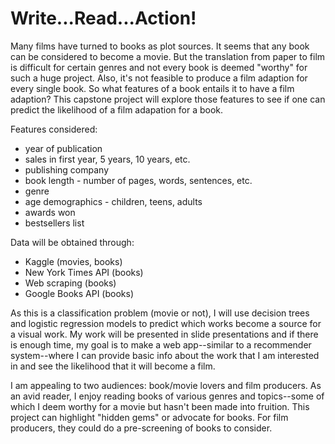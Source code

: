 # Write...Read...Action!

Many films have turned to books as plot sources. It seems that any book can be considered to become a movie. But the translation from paper to film is difficult for certain genres and not every book is deemed "worthy" for such a huge project. Also, it's not feasible to produce a film adaption for every single book. So what features of a book entails it to have a film adaption? This capstone project will explore those features to see if one can predict the likelihood of a film adapation for a book.

Features considered:
- year of publication
- sales in first year, 5 years, 10 years, etc.
- publishing company
- book length - number of pages, words, sentences, etc.
- genre
- age demographics - children, teens, adults
- awards won
- bestsellers list

Data will be obtained through:
- Kaggle (movies, books)
- New York Times API (books)
- Web scraping (books)
- Google Books API (books)

As this is a classification problem (movie or not), I will use decision trees and logistic regression models to predict which works become a source for a visual work. My work will be presented in slide presentations and if there is enough time, my goal is to make a web app--similar to a recommender system--where I can provide basic info about the work that I am interested in and see the likelihood that it will become a film.

I am appealing to two audiences: book/movie lovers and film producers. As an avid reader, I enjoy reading books of various genres and topics--some of which I deem worthy for a movie but hasn't been made into fruition. This project can highlight "hidden gems" or advocate for books. For film producers, they could do a pre-screening of books to consider.

